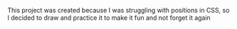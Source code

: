 This project was created because I was struggling with positions in CSS, so I decided to draw and practice it to make it fun and not forget it again

